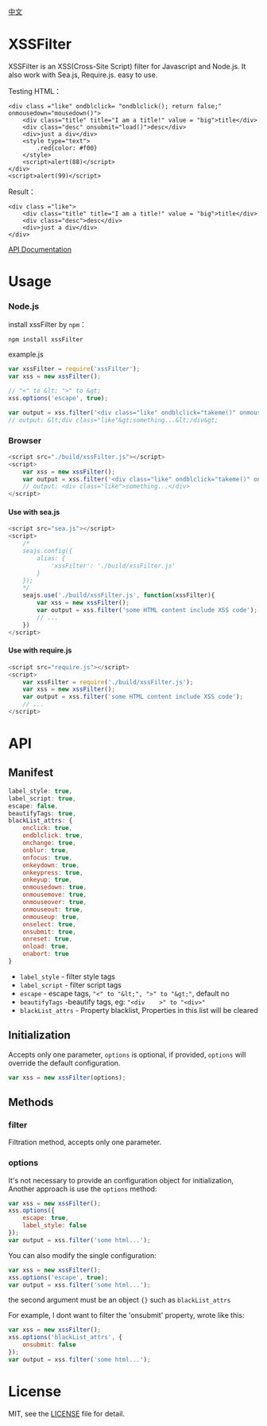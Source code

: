 [中文](https://github.com/superRaytin/xssFilter/blob/master/README-CN.md)

# XSSFilter
XSSFilter is an XSS(Cross-Site Script) filter for Javascript and Node.js. It also work with Sea.js, Require.js. easy to use.

Testing HTML：

```
<div class ="like" ondblclick= "ondblclick(); return false;" onmousedown="mousedown()">
	<div class="title" title="I am a title!" value = "big">title</div>
	<div class="desc" onsubmit="load()">desc</div>
	<div>just a div</div>
	<style type="text">
		.red{color: #f00}
	</style>
	<script>alert(88)</script>
</div>
<script>alert(99)</script>
```

Result：

```
<div class ="like">
	<div class="title" title="I am a title!" value = "big">title</div>
	<div class="desc">desc</div>
	<div>just a div</div>
</div>
```

[API Documentation](#api)

# Usage

### Node.js
install xssFilter by `npm`：

```
npm install xssFilter
```

example.js

```javascript
var xssFilter = require('xssFilter');
var xss = new xssFilter();

// "<" to &lt; ">" to &gt;
xss.options('escape', true);

var output = xss.filter('<div class="like" ondblclick="takeme()" onmousedown="mousedown()">something...</div>');
// output: &lt;div class="like"&gt;something...&lt;/div&gt;
```

### Browser

```javascript
<script src="./build/xssFilter.js"></script>
<script>
    var xss = new xssFilter();
    var output = xss.filter('<div class="like" ondblclick="takeme()" onmousedown="mousedown()">something...</div>');
    // output: <div class="like">something...</div>
</script>
```

#### Use with sea.js

```javascript
<script src="sea.js"></script>
<script>
    /*
    seajs.config({
        alias: {
            'xssFilter': './build/xssFilter.js'
        }
    });
    */
    seajs.use('./build/xssFilter.js', function(xssFilter){
        var xss = new xssFilter();
        var output = xss.filter('some HTML content include XSS code');
        // ...
    })
</script>
```

#### Use with require.js

```javascript
<script src="require.js"></script>
<script>
    var xssFilter = require('./build/xssFilter.js');
    var xss = new xssFilter();
    var output = xss.filter('some HTML content include XSS code');
    // ...
</script>
```

# API
## Manifest

```javascript
label_style: true,
label_script: true,
escape: false,
beautifyTags: true,
blackList_attrs: {
    onclick: true,
    ondblclick: true,
    onchange: true,
    onblur: true,
    onfocus: true,
    onkeydown: true,
    onkeypress: true,
    onkeyup: true,
    onmousedown: true,
    onmousemove: true,
    onmouseover: true,
    onmouseout: true,
    onmouseup: true,
    onselect: true,
    onsubmit: true,
    onreset: true,
    onload: true,
    onabort: true
}
```

- `label_style` - filter style tags
- `label_script` - filter script tags
- `escape` - escape tags, `"<" to "&lt;", ">" to "&gt;"`, default no
- `beautifyTags` -beautify tags, eg: `"<div    >" to "<div>"`
- `blackList_attrs` - Property blacklist, Properties in this list will be cleared

## Initialization
Accepts only one parameter, `options` is optional, if provided, `options` will override the default configuration.

```javascript
var xss = new xssFilter(options);
```

## Methods

### filter
Filtration method, accepts only one parameter.

### options

It's not necessary to provide an configuration object for initialization, Another approach is use the `options` method:

```javascript
var xss = new xssFilter();
xss.options({
    escape: true,
    label_style: false
});
var output = xss.filter('some html...');
```

You can also modify the single configuration:

```javascript
var xss = new xssFilter();
xss.options('escape', true);
var output = xss.filter('some html...');
```

the second argument must be an object `{}` such as `blackList_attrs`

For example, I dont want to filter the 'onsubmit' property, wrote like this:

```javascript
var xss = new xssFilter();
xss.options('blackList_attrs', {
    onsubmit: false
});
var output = xss.filter('some html...');
```

# License
MIT, see the [LICENSE](https://github.com/superRaytin/xssFilter/blob/master/LICENSE) file for detail.
